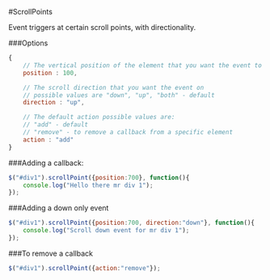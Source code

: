 #ScrollPoints

Event triggers at certain scroll points, with directionality.

###Options
```javascript
{
    // The vertical position of the element that you want the event to occur on.
    position : 100,

    // The scroll direction that you want the event on
    // possible values are "down", "up", "both" - default
    direction : "up",

    // The default action possible values are:
    // "add" - default
    // "remove" - to remove a callback from a specific element
    action : "add"
}
```


###Adding a callback:
```javascript
$("#div1").scrollPoint({position:700}, function(){
    console.log("Hello there mr div 1");
});
```

###Adding a down only event
```javascript
$("#div1").scrollPoint({position:700, direction:"down"}, function(){
    console.log("Scroll down event for mr div 1");
});
```

###To remove a callback
```javascript
$("#div1").scrollPoint({action:"remove"});
```